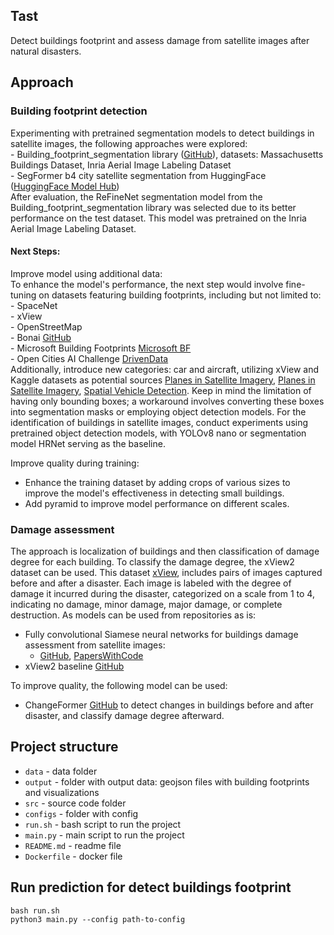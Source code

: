 ## Tast
Detect buildings footprint and assess damage from satellite images after natural disasters.


## Approach

### Building footprint detection
Experimenting with pretrained segmentation models to detect buildings in satellite images, the following approaches 
were explored:\
    - Building_footprint_segmentation library ([GitHub](https://github.com/fuzailpalnak/building-footprint-segmentation)), datasets: Massachusetts Buildings Dataset, Inria Aerial Image Labeling Dataset\
    - SegFormer b4 city satellite segmentation from HuggingFace ([HuggingFace Model Hub](https://huggingface.co/ratnaonline1/segFormer-b4-city-satellite-segmentation-1024x1024))\
   After evaluation, the ReFineNet segmentation model from the Building_footprint_segmentation library 
was selected due to its better performance on the test dataset. This model was pretrained on the 
Inria Aerial Image Labeling Dataset.

#### Next Steps:
Improve model using additional data:\
To enhance the model's performance, the next step would involve fine-tuning on datasets featuring building footprints, 
including but not limited to:\
    - SpaceNet\
    - xView\
    - OpenStreetMap\
    - Bonai [GitHub](https://github.com/jwwangchn/bonai)\
    - Microsoft Building Footprints [Microsoft BF](https://www.microsoft.com/en-us/maps/bing-maps/building-footprints)\
    - Open Cities AI Challenge [DrivenData](https://www.drivendata.org/competitions/60/building-segmentation-disaster-resilience/)\
Additionally, introduce new categories: car and aircraft, utilizing xView and Kaggle datasets 
as potential sources [Planes in Satellite Imagery](https://www.kaggle.com/datasets/aceofspades914/cgi-planes-in-satellite-imagery-w-bboxes/data), 
[Planes in Satellite Imagery](https://www.kaggle.com/datasets/rhammell/planesnet/code), 
[Spatial Vehicle Detection](https://www.kaggle.com/datasets/sadhliroomyprime/spatial-vehicle-detection). Keep in mind the limitation of having only bounding boxes; 
a workaround involves converting these boxes into segmentation masks or employing object detection models.
For the identification of buildings in satellite images, conduct experiments using pretrained object detection models, 
with YOLOv8 nano or segmentation model HRNet serving as the baseline.

Improve quality during training:
- Enhance the training dataset by adding crops of various sizes to improve the model's effectiveness in 
detecting small buildings. 
- Add pyramid to improve model performance on different scales.


### Damage assessment
The approach is localization of buildings and then classification of damage degree for each building.
To classify the damage degree, the xView2 dataset can be used. 
This dataset [xView](https://xview2.org/dataset), includes pairs of images captured before and after a disaster. 
Each image is labeled with the degree of damage it incurred during the disaster, categorized on a scale from 1 to 4, 
indicating no damage, minor damage, major damage, or complete destruction.
As models can be used from repositories as is:
- Fully convolutional Siamese neural networks for buildings damage assessment from satellite images:
  - [GitHub](https://github.com/bloodaxe/xview2-solution), [PapersWithCode](https://paperswithcode.com/paper/fully-convolutional-siamese-neural-networks)
- xView2 baseline [GitHub](https://github.com/DIUx-xView/xView2_baseline)

To improve quality, the following model can be used:
- ChangeFormer [GitHub](https://github.com/wgcban/ChangeForm)  to detect changes in buildings before and after disaster, and classify damage degree 
afterward.


## Project structure
- `data` - data folder
- `output` - folder with output data: geojson files with building footprints and visualizations
- `src` - source code folder
- `configs` - folder with config 
- `run.sh` - bash script to run the project
- `main.py` - main script to run the project
- `README.md` - readme file
- `Dockerfile` - docker file

## Run prediction for detect buildings footprint
```
bash run.sh
python3 main.py --config path-to-config
```
